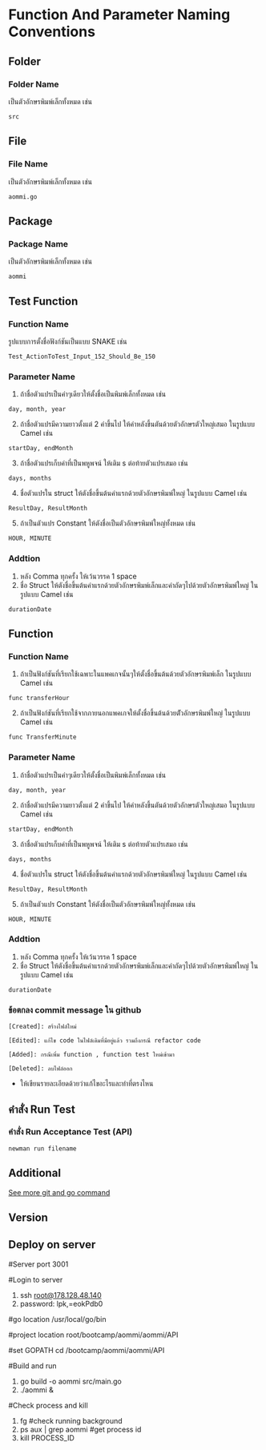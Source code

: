 # Function And Parameter Naming Conventions

## Folder
### Folder Name
เป็นตัวอักษรพิมพ์เล็กทั้งหมด เช่น
```
src
```

## File
### File Name
เป็นตัวอักษรพิมพ์เล็กทั้งหมด เช่น
```
aommi.go
```

## Package
### Package Name
เป็นตัวอักษรพิมพ์เล็กทั้งหมด เช่น
```
aommi
```

## Test Function
### Function Name
รูปแบบการตั้งชื่อฟังก์ชันเป็นแบบ SNAKE เช่น
```
Test_ActionToTest_Input_152_Should_Be_150
```

### Parameter Name
1. ถ้าชื่อตัวแปรเป็นคำๆเดียวให้ตั้งชื่อเป็นพิมพ์เล็กทั้งหมด เช่น
```
day, month, year
```
2. ถ้าชื่อตัวแปรมีความยาวตั้งแต่ 2 คำขึ้นไป ให้คำหลังขึ้นตันด้วยตัวอักษรตัวใหญ่เสมอ ในรูปแบบ Camel เช่น
```
startDay, endMonth
```
3. ถ้าชื่อตัวแปรเก็บค่าที่เป็นพหูพจน์ ให้เติม s ต่อท้ายตัวแปรเสมอ เช่น
```
days, months
```
4. ชื่อตัวแปรใน struct ให้ตังชื่อขึ้นต้นคำแรกด้วยตัวอักษรพิมพ์ใหญ่ ในรูปแบบ Camel เช่น
```
ResultDay, ResultMonth
```
5. ถ้าเป็นตัวแปร Constant ให้ตังชื่อเป็นตัวอักษรพิมพ์ใหญ่ทั้งหมด เช่น
```
HOUR, MINUTE
```

### Addtion
1. หลัง Comma ทุกครั้ง ให้เว้นวรรค 1 space
2. ชื่อ Struct ให้ตังชื่อขึ้นต้นคำแรกด้วยตัวอักษรพิมพ์เล็กและคำถัดๆไปด้วยตัวอักษรพิมพ์ใหญ่ ในรูปแบบ Camel เช่น
```
durationDate
```

## Function
### Function Name
1. ถ้าเป็นฟังก์ชันที่เรียกใช้เฉพาะในแพคเกจนั้นๆให้ตั้งชื่อขึ้นต้นด้วยตัวอักษรพิมพ์เล็ก ในรูปแบบ Camel เช่น
```
func transferHour
```
2. ถ้าเป็นฟังก์ชันที่เรียกใช้จากภายนอกแพคเกจให้ตั้งชื่อขึ้นต้นด้วยตััวอักษรพิมพ์ใหญ่ ในรูปแบบ Camel เช่น
```
func TransferMinute
```

### Parameter Name
1. ถ้าชื่อตัวแปรเป็นคำๆเดียวให้ตั้งชื่อเป็นพิมพ์เล็กทั้งหมด เช่น
```
day, month, year
```
2. ถ้าชื่อตัวแปรมีความยาวตั้งแต่ 2 คำขึ้นไป ให้คำหลังขึ้นตันด้วยตัวอักษรตัวใหญ่เสมอ ในรูปแบบ Camel เช่น
```
startDay, endMonth
```
3. ถ้าชื่อตัวแปรเก็บค่าที่เป็นพหูพจน์ ให้เติม s ต่อท้ายตัวแปรเสมอ เช่น
```
days, months
```
4. ชื่อตัวแปรใน struct ให้ตังชื่อขึ้นต้นคำแรกด้วยตัวอักษรพิมพ์ใหญ่ ในรูปแบบ Camel เช่น
```
ResultDay, ResultMonth
```
5. ถ้าเป็นตัวแปร Constant ให้ตังชื่อเป็นตัวอักษรพิมพ์ใหญ่ทั้งหมด เช่น
```
HOUR, MINUTE
```

### Addtion
1. หลัง Comma ทุกครั้ง ให้เว้นวรรค 1 space
2. ชื่อ Struct ให้ตังชื่อขึ้นต้นคำแรกด้วยตัวอักษรพิมพ์เล็กและคำถัดๆไปด้วยตัวอักษรพิมพ์ใหญ่ ในรูปแบบ Camel เช่น
```
durationDate
```

### ข้อตกลง commit message ใน github
`[Created]: สร้างไฟล์ใหม่`

`[Edited]: แก้ไข code ในไฟล์เดิมที่มีอยู่แล้ว รวมถึงกรณี refactor code`

`[Added]: กรณีเพิ่ม function , function test ใหม่เข้ามา`

`[Deleted]: ลบไฟล์ออก`

* ให้เขียนรายละเอียดด้วยว่าแก้ไขอะไรและทำที่ตรงไหน

## คำสั่ง Run Test

### คำสั่ง Run Acceptance Test (API)
```
newman run filename
```

## Additional
[See more git and go command](https://github.com/ImKK-000/git-and-go-step)

## Version 

## Deploy on server
#Server port
3001

#Login to server
1. ssh root@178.128.48.140
2. password: lpk,=eokPdb0

#go location
/usr/local/go/bin

#project location
root/bootcamp/aommi/aommi/API

#set GOPATH
cd /bootcamp/aommi/aommi/API

#Build and run
1. go build -o aommi src/main.go
2. ./aommi &

#Check process and kill
1. fg #check running background
2. ps aux | grep aommi #get process id
3. kill PROCESS_ID


